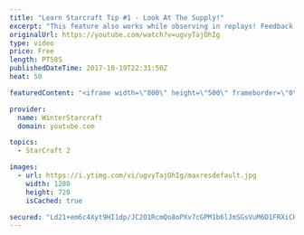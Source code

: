 ```yaml
---
title: "Learn Starcraft Tip #1 - Look At The Supply!"
excerpt: "This feature also works while observing in replays! Feedback and tip suggestions are appreciated :)"
originalUrl: https://youtube.com/watch?v=ugvyTajOhIg
type: video
price: Free
length: PT58S
publishedDateTime: 2017-10-19T22:31:50Z
heat: 50

featuredContent: "<iframe width=\"800\" height=\"500\" frameborder=\"0\" src=\"https://www.youtube.com/embed/ugvyTajOhIg\" allow=\"accelerometer; autoplay; encrypted-media; gyroscope; picture-in-picture\" allowfullscreen></iframe>"

provider:
  name: WinterStarcraft
  domain: youtube.com

topics:
  - StarCraft 2

images:
  - url: https://i.ytimg.com/vi/ugvyTajOhIg/maxresdefault.jpg
    width: 1280
    height: 720
    isCached: true

secured: "Ld21+em6c4Xyt9HI1dp/JC2O1RcmQo8oPXv7cGPM1b6lJmSGsVuM6D1FRXiCHnHIkVOAKk2ZMtrmz9GVfdAq/3TNzzQNiuSATcmiKpYZC2LPjENhaAm32ozUY7IuLvj4G4rlSxVMwbmdb9gIwwGahk9orp2I3um9z1moUFIUpJpC93esB/ZiZ5IcbiHep1RJrsxrXa/39OGeZmlaJJ2RvNbxP5HietVYf2YW9R7irsXFDK/dy6p9NNPtqGCqcYHYwuFW3OYY6hEHrw3PNzoXqrfiS412K7RLpkfCeE3Pgy2RpcHhauZd+KHFGNGuzPF49IZv2p7Ue4E4mRJ2aA1pdFaeUKvFi+GNPwYAYLK3stcLtXN3Vlx3yAzNFxcgwDHmTdSNT2Fjqx13S30U04eOpNh+5I8urQccQbRKB76CFuQ=;PdkbXQnP+QvSuN0BHRR1Jg=="
---
```


